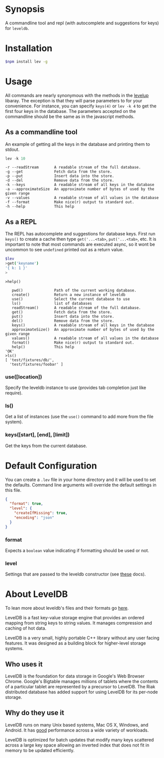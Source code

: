 # Synopsis
A commandline tool and repl (with autocomplete and suggestions for keys) for `leveldb`.

# Installation
```bash
$npm install lev -g
```

# Usage
All commands are nearly synonymous with the methods in the [levelup][0] libaray.
The exception is that they will parse parameters to for your convenience. For instance, 
you can specify `keys(4)` or `lev -k 4` to get the first four keys in the database. 
The parameters accepted on the commandline should be the same as in the javascript 
methods.

## As a commandline tool

An example of getting all the keys in the database and printing them to stdout.
```js
lev -k 10
```

```
-r --readStream       A readable stream of the full database.
-g --get              Fetch data from the store.
-p --put              Insert data into the store.
-d --del              Remove data from the store.
-k --keys             A readable stream of all keys in the database
-a --approximateSize  An approximate number of bytes of used by the given range
-v --values           A readable stream of all values in the database
-f --format           Make nice(r) output to standard out.
-h --help             This help
```

## As a REPL
The REPL has autocomplete and suggestions for database keys. First run `keys()` 
to create a cache then type `get('...<tab>`, `put('...<tab>`, 
etc. It is important to note that most commands are executed async, so it wont 
be uncommon to see `undefined` printed out as a return value.

```bash
$lev
>get('keyname')
'{ k: 1 }'
>
```

```
>help()

   pwd()              Path of the current working database.
   create()           Return a new instance of leveldb
   use()              Select the current database to use
   ls()               list of databases
   readStream()       A readable stream of the full database.
   get()              Fetch data from the store.
   put()              Insert data into the store.
   del()              Remove data from the store.
   keys()             A readable stream of all keys in the database
   approximateSize()  An approximate number of bytes of used by the given range
   values()           A readable stream of all values in the database
   format()           Make nice(r) output to standard out.
   help()             This help
'OK'
>ls()
[ 'test/fixtures/db/',
  'test/fixtures/foobar' ]
```

### use([location])
Specify the leveldb instance to use (provides tab completion just like require).

### ls()
Get a list of instances (use the `use()` command to add more from the file system).

### keys([start], [end], [limit])
Get the keys from the current database.


# Default Configuration
You can create a `.lev` file in your home directory and it will be used to set the 
defaults. Command line arguments will override the default settings in this file.

```json
{
  "format": true,
  "level": {
    "createIfMissing": true,
    "encoding": "json"
  }
}

```

### format 
Expects a `boolean` value indicating if formatting should be used or not.

### level
Settings that are passed to the leveldb constructor (see [these][0] docs).

# About LevelDB
To lean more about leveldb's files and their formats go [here][2].

LevelDB is a fast key-value storage engine that provides an ordered mapping 
from string keys to string values. It manages compression and caching of hot
data.

LevelDB is a very small, highly portable C++ library without any user facing 
features. It was designed as a building block for higher-level storage systems.

## Who uses it 
LevelDB is the foundation for data storage in Google's Web Browser Chrome. 
Google's Bigtable manages millions of tablets where the contents of a particular 
tablet are represented by a precursor to LevelDB. The Riak distributed database 
has added support for using LevelDB for its per-node storage.

## Why do they use it
LevelDB runs on many Unix based systems, Mac OS X, Windows, and Android. It has 
[good][1] performance across a wide variety of workloads.

LevelDB is optimized for batch updates that modify many keys scattered across a 
large key space allowing an inverted index that does not fit in memory to be 
updated efficiently.

[0]:https://github.com/rvagg/node-levelup
[1]:http://leveldb.googlecode.com/svn/trunk/doc/benchmark.html
[2]:http://leveldb.googlecode.com/svn/trunk/doc/impl.html
